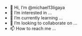 - 👋 Hi, I’m @michael13ligaya
- 👀 I’m interested in ...
- 🌱 I’m currently learning ...
- 💞️ I’m looking to collaborate on ...
- 📫 How to reach me ...

<!---
michael13ligaya/michael13ligaya is a ✨ special ✨ repository because its `README.md` (this file) appears on your GitHub profile.
You can click the Preview link to take a look at your changes.
--->
